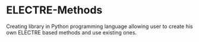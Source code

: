 # ELECTRE-Methods

Creating library in Python programming language allowing user to create his own ELECTRE based methods and use existing ones.
